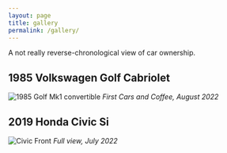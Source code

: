 ```yaml
---
layout: page
title: gallery
permalink: /gallery/
---
```

A not really reverse-chronological view of car ownership.

## 1985 Volkswagen Golf Cabriolet

![1985 Golf Mk1 convertible](https://www.sudoyashi.com/assets/img/pages/cars/cabcnc.jpg) *First Cars and Coffee, August 2022*

## 2019 Honda Civic Si

![Civic Front](https://www.sudoyashi.com/assets/img/pages/cars/civic-full.jpg) *Full view, July 2022*